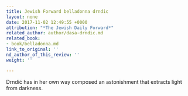 ```yaml
---
title: Jewish Forward belladonna drndic
layout: none
date: 2017-11-02 12:49:55 +0000
attribution: "*The Jewish Daily Forward*"
related_author: author/dasa-drndic.md
related_book:
- book/belladonna.md
link_to_original: ''
nd_author_of_this_review: ''
weight: ''

---
```

Drndić has in her own way composed an astonishment that extracts light from darkness.